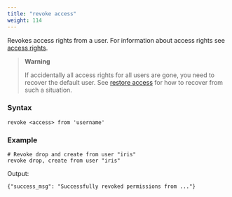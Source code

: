 ```yaml
---
title: "revoke access"
weight: 114
---
```


Revokes access rights from a user. For information about access rights
see [access rights](../access_rights).

>**Warning**
>
>If accidentally all access rights for all users are gone, you need to recover
>the default user. See [restore access](../restore_access) for how to recover from such a situation.

### Syntax

	revoke <access> from 'username'

### Example

	# Revoke drop and create from user "iris"
	revoke drop, create from user "iris"


Output:

	{"success_msg": "Successfully revoked permissions from ..."}